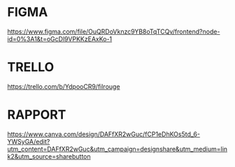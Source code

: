 # FIGMA
https://www.figma.com/file/OuQRDoVknzc9YB8oTqTCQv/frontend?node-id=0%3A1&t=oGcDl9VPKKzEAxKo-1
# TRELLO
https://trello.com/b/YdpooCR9/filrouge
# RAPPORT
https://www.canva.com/design/DAFfXR2wGuc/fCP1eDhKOs5td_6-YWSyGA/edit?utm_content=DAFfXR2wGuc&utm_campaign=designshare&utm_medium=link2&utm_source=sharebutton
